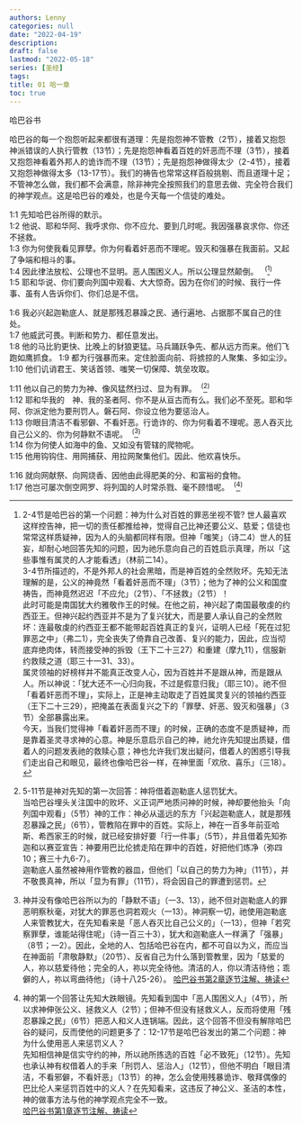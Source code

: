 ```yaml
---
authors: Lenny
categories: null
date: "2022-04-19"
description: 
draft: false
lastmod: "2022-05-18"
series: [圣经]
tags: 
title: 01 哈一章
toc: true
---
```

哈巴谷书  

哈巴谷的每一个抱怨听起来都很有道理：先是抱怨神不管教（2节），接着又抱怨神派错误的人执行管教（13节）；先是抱怨神看着百姓的奸恶而不理（3节），接着又抱怨神看着外邦人的诡诈而不理（13节）；先是抱怨神做得太少（2-4节），接着又抱怨神做得太多（13-17节）。我们的祷告也常常这样百般挑剔、而且道理十足；不管神怎么做，我们都不会满意，除非神完全按照我们的意思去做、完全符合我们的神学观点。这是哈巴谷的难处，也是今天每一个信徒的难处。

<!--more-->

1:1 先知哈巴谷所得的默示。  
1:2 他说、耶和华阿、我呼求你、你不应允、要到几时呢。我因强暴哀求你、你还不拯救。  
1:3 你为何使我看见罪孽。你为何看着奸恶而不理呢。毁灭和强暴在我面前。又起了争端和相斗的事。  
1:4 因此律法放松、公理也不显明。恶人围困义人。所以公理显然颠倒。&nbsp;&nbsp;  <sup>(</sup>[^1]<sup>)</sup>  
1:5 耶和华说、你们要向列国中观看、大大惊奇。因为在你们的时候、我行一件事、虽有人告诉你们、你们总是不信。  

1:6 我必兴起迦勒底人、就是那残忍暴躁之民、通行遍地、占据那不属自己的住处。  
1:7 他威武可畏。判断和势力、都任意发出。  
1:8 他的马比豹更快、比晚上的豺狼更猛。马兵踊跃争先、都从远方而来。他们飞跑如鹰抓食。
1:9 都为行强暴而来。定住脸面向前、将掳掠的人聚集、多如尘沙。  
1:10 他们讥诮君王、笑话首领、嗤笑一切保障、筑垒攻取。  

1:11 他以自己的势力为神、像风猛然扫过、显为有罪。&nbsp;&nbsp;<sup>(</sup>[^2]<sup>)</sup>  
1:12 耶和华我的　神、我的圣者阿、你不是从亘古而有么。我们必不至死。耶和华阿、你派定他为要刑罚人。磐石阿、你设立他为要惩治人。  
1:13 你眼目清洁不看邪僻、不看奸恶。行诡诈的、你为何看着不理呢。恶人吞灭比自己公义的、你为何静默不语呢。&nbsp;&nbsp;<sup>(</sup>[^3]<sup>)</sup>  
1:14 你为何使人如海中的鱼、又如没有管辖的爬物呢。  
1:15 他用钩钩住、用网捕获、用拉网聚集他们。因此、他欢喜快乐。

1:16 就向网献祭、向网烧香、因他由此得肥美的分、和富裕的食物。  
1:17 他岂可屡次倒空网罗、将列国的人时常杀戮、毫不顾惜呢。&nbsp;&nbsp;<sup>(</sup>[^4]<sup>)</sup>  

[^1]: 2-4节是哈巴谷的第一个问题：神为什么对百姓的罪恶坐视不管? 世人最喜欢这样控告神，把一切的责任都推给神，觉得自己比神还要公义、慈爱；信徒也常常这样质疑神，因为人的头脑都同样有限。但神「嗤笑」（诗二4）世人的狂妄，却耐心地回答先知的问题，因为祂乐意向自己的百姓启示真理，所以「这些事惟有属灵的人才能看透」（林前二14）。   
3-4节所描述的，不是外邦人的社会黑暗，而是神百姓的全然败坏。先知无法理解的是，公义的神竟然「看着奸恶而不理」（3节）；他为了神的公义和国度祷告，而神竟然迟迟「不应允」（2节）、「不拯救」（2节）！  
此时可能是南国犹大约雅敬作王的时候。在他之前，神兴起了南国最敬虔的约西亚王。但神兴起约西亚并不是为了复兴犹大，而是要人承认自己的全然败坏：连最敬虔的约西亚王都不能带起百姓真正的复兴，证明人已经「死在过犯罪恶之中」（弗二1），完全丧失了倚靠自己改善、复兴的能力，因此，应当彻底弃绝肉体，转而接受神的拆毁（王下二十三27）和重建（摩九11），信服新约救赎之道（耶三十一31、33）。  
属灵领袖的好榜样并不能真正改变人心，因为百姓并不是跟从神，而是跟从人。所以神说：「犹大还不一心归向我，不过是假意归我」（耶三10）。祂不但「看着奸恶而不理」，实际上，正是神主动取走了百姓属灵复兴的领袖约西亚（王下二十三29），把掩盖在表面复兴之下的「罪孽、奸恶、毁灭和强暴」（3节）全部暴露出来。  
今天，当我们觉得神「看着奸恶而不理」的时候，正确的态度不是质疑神，而是靠着圣灵寻求神的心意。神是乐意启示自己的神，祂允许先知提出质疑，借着人的问题发表祂的救赎心意；神也允许我们发出疑问，借着人的困惑引导我们走出自己和眼见，最终也像哈巴谷一样，在神里面「欢欣、喜乐」（三18）。  
[^2]: 5-11节是神对先知的第一次回答：神将借着迦勒底人惩罚犹大。  
当哈巴谷埋头关注国中的败坏、义正词严地质问神的时候，神却要他抬头「向列国中观看」（5节）神的工作：神必从遥远的东方「兴起迦勒底人，就是那残忍暴躁之民」（6节），管教陷在罪中的百姓。实际上，神在一百多年前亚哈斯、希西家王的时候，就已经安排好要「行一件事」（5节），并且借着先知弥迦和以赛亚宣告：神要用巴比伦掳走陷在罪中的百姓，好把他们炼净（弥四10；赛三十九6-7）。  
迦勒底人虽然被神用作管教的器皿，但他们「以自己的势力为神」（11节），并不敬畏真神，所以「显为有罪」（11节），将会因自己的罪遭到惩罚。  
[^3]: 神并没有像哈巴谷所以为的「静默不语」（一3、13），祂不但对迦勒底人的罪恶明察秋毫，对犹大的罪恶也洞若观火（一13）。神洞察一切，祂使用迦勒底人来管教犹大，在先知看来是「恶人吞灭比自己公义的」（一13），但神「若究察罪孽，谁能站得住呢」（诗一百三十3），犹大和迦勒底人一样满了「强暴」（8节；一2）。因此，全地的人、包括哈巴谷在内，都不可自以为义，而应当在神面前「肃敬静默」（20节）、反省自己为什么落到管教里，因为「慈爱的人，祢以慈爱待他；完全的人，祢以完全待他。清洁的人，你以清洁待他；乖僻的人，祢以弯曲待他」（诗十八25-26）。 
[哈巴谷书第2章逐节注解、祷读](https://cmcbiblereading.com/2016/10/19/%e5%93%88%e5%b7%b4%e8%b0%b7%e4%b9%a6%e7%ac%ac2%e7%ab%a0%e9%80%90%e8%8a%82%e6%b3%a8%e8%a7%a3%e3%80%81%e7%a5%b7%e8%af%bb/)  
[^4]: 神的第一个回答让先知大跌眼镜。先知看到国中「恶人围困义人」（4节），所以求神伸张公义、拯救义人（2节）；但神不但没有拯救义人，反而将使用「残忍暴躁之民」（6节）把恶人和义人连锅端。因此，这个回答不但没有解除哈巴谷的疑问，反而使他的问题更多了：12-17节是哈巴谷发出的第二个问题：神为什么使用恶人来惩罚义人？  
先知相信神是信实守约的神，所以祂所拣选的百姓「必不致死」（12节）。先知也承认神有权借着人的手来「刑罚人、惩治人」（12节），但他不明白「眼目清洁，不看邪僻，不看奸恶」（13节）的神，怎么会使用残暴诡诈、敬拜偶像的巴比伦人来惩罚百姓中的义人？在先知看来，这违反了神公义、圣洁的本性，神的做事方法与他的神学观点完全不一致。  
[哈巴谷书第1章逐节注解、祷读](https://cmcbiblereading.com/2016/10/18/%e5%93%88%e5%b7%b4%e8%b0%b7%e4%b9%a6%e7%ac%ac1%e7%ab%a0%e9%80%90%e8%8a%82%e6%b3%a8%e8%a7%a3%e3%80%81%e7%a5%b7%e8%af%bb/)